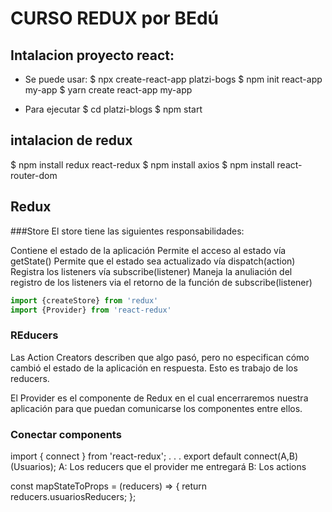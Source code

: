 # CURSO REDUX por BEdú

## Intalacion proyecto react:
- Se puede usar:
$ npx create-react-app platzi-bogs
$ npm init react-app my-app
$ yarn create react-app my-app

- Para ejecutar
$ cd platzi-blogs
$ npm start

## intalacion  de redux
$ npm install redux react-redux
$ npm install axios
$ npm install react-router-dom

## Redux

###Store
El store tiene las siguientes responsabilidades:

Contiene el estado de la aplicación
Permite el acceso al estado vía getState()
Permite que el estado sea actualizado vía dispatch(action)
Registra los listeners vía subscribe(listener)
Maneja la anuliación del registro de los listeners via el retorno de la función de subscribe(listener)

```js
import {createStore} from 'redux'
import {Provider} from 'react-redux'
```

### REducers
Las Action Creators describen que algo pasó, pero no especifican cómo cambió el estado de la aplicación en respuesta. Esto es trabajo de los reducers.

El Provider es el componente de Redux en el cual encerraremos nuestra aplicación para que puedan comunicarse los componentes entre ellos.

### Conectar components
import { connect } from 'react-redux';
. . . 
export default connect(A,B)(Usuarios);
A: Los reducers que el provider me entregará
B: Los actions  

const mapStateToProps = (reducers) => {
	return reducers.usuariosReducers;
};